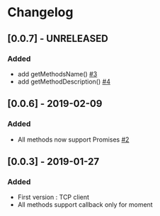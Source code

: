 # Changelog

## [0.0.7] - UNRELEASED

### Added
* add getMethodsName() [#3](https://github.com/sloki-project/sloki-node-client/issues/3)
* add getMethodDescription() [#4](https://github.com/sloki-project/sloki-node-client/issues/4)


## [0.0.6] - 2019-02-09

### Added
* All methods now support Promises [#2](https://github.com/sloki-project/sloki-node-client/issues/2)


## [0.0.3] - 2019-01-27

### Added

* First version : TCP client
* All methods support callback only for moment
